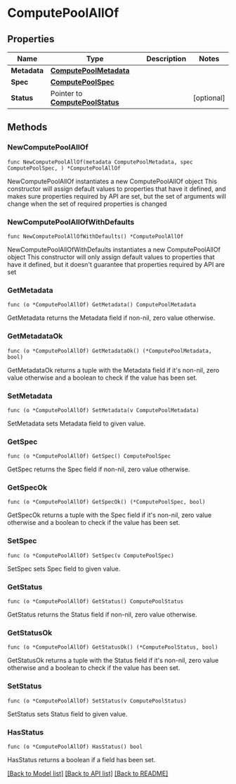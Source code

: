 # ComputePoolAllOf

## Properties

Name | Type | Description | Notes
------------ | ------------- | ------------- | -------------
**Metadata** | [**ComputePoolMetadata**](ComputePoolMetadata.md) |  | 
**Spec** | [**ComputePoolSpec**](ComputePoolSpec.md) |  | 
**Status** | Pointer to [**ComputePoolStatus**](ComputePoolStatus.md) |  | [optional] 

## Methods

### NewComputePoolAllOf

`func NewComputePoolAllOf(metadata ComputePoolMetadata, spec ComputePoolSpec, ) *ComputePoolAllOf`

NewComputePoolAllOf instantiates a new ComputePoolAllOf object
This constructor will assign default values to properties that have it defined,
and makes sure properties required by API are set, but the set of arguments
will change when the set of required properties is changed

### NewComputePoolAllOfWithDefaults

`func NewComputePoolAllOfWithDefaults() *ComputePoolAllOf`

NewComputePoolAllOfWithDefaults instantiates a new ComputePoolAllOf object
This constructor will only assign default values to properties that have it defined,
but it doesn't guarantee that properties required by API are set

### GetMetadata

`func (o *ComputePoolAllOf) GetMetadata() ComputePoolMetadata`

GetMetadata returns the Metadata field if non-nil, zero value otherwise.

### GetMetadataOk

`func (o *ComputePoolAllOf) GetMetadataOk() (*ComputePoolMetadata, bool)`

GetMetadataOk returns a tuple with the Metadata field if it's non-nil, zero value otherwise
and a boolean to check if the value has been set.

### SetMetadata

`func (o *ComputePoolAllOf) SetMetadata(v ComputePoolMetadata)`

SetMetadata sets Metadata field to given value.


### GetSpec

`func (o *ComputePoolAllOf) GetSpec() ComputePoolSpec`

GetSpec returns the Spec field if non-nil, zero value otherwise.

### GetSpecOk

`func (o *ComputePoolAllOf) GetSpecOk() (*ComputePoolSpec, bool)`

GetSpecOk returns a tuple with the Spec field if it's non-nil, zero value otherwise
and a boolean to check if the value has been set.

### SetSpec

`func (o *ComputePoolAllOf) SetSpec(v ComputePoolSpec)`

SetSpec sets Spec field to given value.


### GetStatus

`func (o *ComputePoolAllOf) GetStatus() ComputePoolStatus`

GetStatus returns the Status field if non-nil, zero value otherwise.

### GetStatusOk

`func (o *ComputePoolAllOf) GetStatusOk() (*ComputePoolStatus, bool)`

GetStatusOk returns a tuple with the Status field if it's non-nil, zero value otherwise
and a boolean to check if the value has been set.

### SetStatus

`func (o *ComputePoolAllOf) SetStatus(v ComputePoolStatus)`

SetStatus sets Status field to given value.

### HasStatus

`func (o *ComputePoolAllOf) HasStatus() bool`

HasStatus returns a boolean if a field has been set.


[[Back to Model list]](../README.md#documentation-for-models) [[Back to API list]](../README.md#documentation-for-api-endpoints) [[Back to README]](../README.md)


